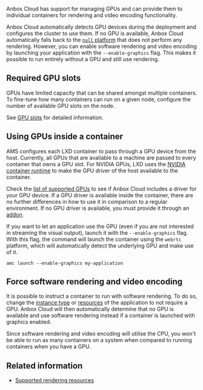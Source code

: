 Anbox Cloud has support for managing GPUs and can provide them to individual containers for rendering and video encoding functionality.

Anbox Cloud automatically detects GPU devices during the deployment and configures the cluster to use them. If no GPU is available, Anbox Cloud automatically falls back to the [`null` platform](https://discourse.ubuntu.com/t/anbox-platforms/18733) that does not perform any rendering. However, you can enable software rendering and video encoding by launching your application with the `--enable-graphics` flag. This makes it possible to run entirely without a GPU and still use rendering.

## Required GPU slots

GPUs have limited capacity that can be shared amongst multiple containers. To fine-tune how many containers can run on a given node, configure the number of available GPU slots on the node.

See [GPU slots](https://discourse.ubuntu.com/t/about-capacity-planning/28717#gpu-slots) for detailed information.

## Using GPUs inside a container

AMS configures each LXD container to pass through a GPU device from the host. Currently, all GPUs that are available to a machine are passed to every container that owns a GPU slot. For NVIDIA GPUs, LXD uses the [NVIDIA container runtime](https://github.com/NVIDIA/nvidia-container-runtime) to make the GPU driver of the host available to the container.

Check the [list of supported GPUs](thttps://discourse.ubuntu.com/t/37322#supported-gpus) to see if Anbox Cloud includes a driver for your GPU device. If a GPU driver is available inside the container, there are no further differences in how to use it in comparison to a regular environment. If no GPU driver is available, you must provide it through an [addon](https://discourse.ubuntu.com/t/managing-addons/17759).

If you want to let an application use the GPU (even if you are not interested in streaming the visual output), launch it with the `--enable-graphics` flag. With this flag, the command will launch the container using the `webrtc` platform, which will automatically detect the underlying GPU and make use of it.

    amc launch --enable-graphics my-application

## Force software rendering and video encoding

It is possible to instruct a container to run with software rendering. To do so, change the [instance type](https://discourse.ubuntu.com/t/instance-types/17764) or [resources](https://discourse.ubuntu.com/t/configure-available-resources/24960) of the application to not require a GPU. Anbox Cloud will then automatically determine that no GPU is available and use software rendering instead if a container is launched with graphics enabled.

Since software rendering and video encoding will utilise the CPU, you won't be able to run as many containers on a system when compared to running containers when you have a GPU.

## Related information
* [Supported rendering resources](https://discourse.ubuntu.com/t/37322)

